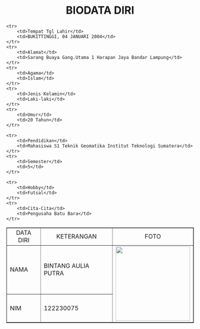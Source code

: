 <html>
<head>
	<title>BIODATA DIRI BINTANG</title>
</head>
<body>
	<h1 align="center">BIODATA DIRI</h1>
	<table border="1" cellspacing="0" align="center" cellpadding="10" width="800">
	<tr align="center"> 
		<td>DATA DIRI</td>
		<td>KETERANGAN</td>
		<td>FOTO</td>
	</tr>
	<tr>
		<td>NAMA</td>
		<td>BINTANG AULIA PUTRA</td>
		<td rowspan="11"><image src="bintang.jpg" width="200"</td>
	</tr>
	<tr>
		<td>NIM</td>
		<td>122230075</td>
	</tr>

	<tr>
		<td>Tempat Tgl Lahir</td>
		<td>BUKITTINGGI, 04 JANUARI 2004</td>
	</tr>
	<tr>
		<td>Alamat</td>
		<td>Sarang Buaya Gang.Utama 1 Harapan Jaya Bandar Lampung</td>
	</tr>
	<tr>
		<td>Agama</td>
		<td>Islam</td>
	</tr>
	<tr>
		<td>Jenis Kelamin</td>
		<td>Laki-laki</td>
	</tr>
	<tr>
		<td>Umur</td>
		<td>20 Tahun</td>
	</tr>

	<tr>
		<td>Pendidikan</td>
		<td>Mahasiswa S1 Teknik Geomatika Institut Teknologi Sumatera</td>
	</tr>
	<tr>
		<td>Semester</td>
		<td>5</td>
	</tr>

	<tr>
		<td>Hobby</td>
		<td>Futsal</td>
	</tr>
	<tr>
		<td>Cita-Cita</td>
		<td>Pengusaha Batu Bara</td>
	</tr>


</body>
</html>
